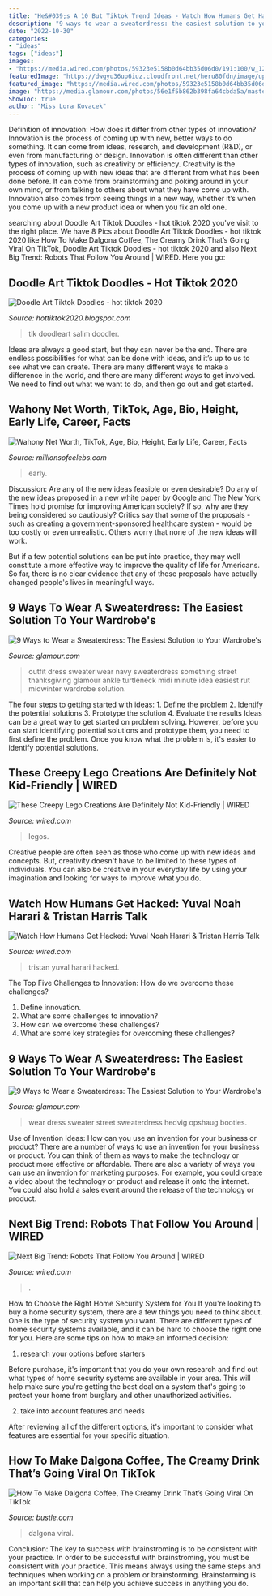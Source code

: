 ```yaml
---
title: "He&#039;s A 10 But Tiktok Trend Ideas - Watch How Humans Get Hacked: Yuval Noah Harari &amp; Tristan Harris Talk"
description: "9 ways to wear a sweaterdress: the easiest solution to your wardrobe&#039;s"
date: "2022-10-30"
categories:
- "ideas"
tags: ["ideas"]
images:
- "https://media.wired.com/photos/59323e5158b0d64bb35d06d0/191:100/w_1280,c_limit/robor-follows-ft.jpg?mbid=social_retweet"
featuredImage: "https://dwgyu36up6iuz.cloudfront.net/heru80fdn/image/upload/c_fill,d_placeholder_wired.png,fl_progressive,g_face,h_1080,q_80,w_1920/v1538621474/wired_tristan-yuval-tk.jpg"
featured_image: "https://media.wired.com/photos/59323e5158b0d64bb35d06d0/191:100/w_1280,c_limit/robor-follows-ft.jpg?mbid=social_retweet"
image: "https://media.glamour.com/photos/56e1f5b862b398fa64cbda5a/master/w_1280%2Cc_limit/fashion-2016-02-sweater-dress-street-style-hedvig-opshaug-getty-main.jpg"
ShowToc: true
author: "Miss Lora Kovacek"
---
```



Definition of innovation: How does it differ from other types of innovation?
Innovation is the process of coming up with new, better ways to do something. It can come from ideas, research, and development (R&D), or even from manufacturing or design. Innovation is often different than other types of innovation, such as creativity or efficiency.
Creativity is the process of coming up with new ideas that are different from what has been done before. It can come from brainstorming and poking around in your own mind, or from talking to others about what they have come up with. Innovation also comes from seeing things in a new way, whether it’s when you come up with a new product idea or when you fix an old one.

	

		
searching about Doodle Art Tiktok Doodles - hot tiktok 2020 you've visit to the right place. We have 8 Pics about Doodle Art Tiktok Doodles - hot tiktok 2020 like How To Make Dalgona Coffee, The Creamy Drink That’s Going Viral On TikTok, Doodle Art Tiktok Doodles - hot tiktok 2020 and also Next Big Trend: Robots That Follow You Around | WIRED. Here you go:
		
    
## Doodle Art Tiktok Doodles - Hot Tiktok 2020

<img loading=lazy src="https://lh6.googleusercontent.com/proxy/6LKdWAnMv9-L9s368PMmM3sKfhJ6BvImhdWNVIyJC_-mFJ9x0_MWTVdz60QTfo5Fm4ZG0QxL9beSZk5uIdH1V17dDSJpfBP722c4j7nBJPkxPswN9G9e9kQcB5vs3xcsq2SxikctlIYQAN4=s0-d" onerror="this.onerror=null;this.src='https://tse2.mm.bing.net/th?id=OIP.DBq8pzvjzEPdHJkgEFTGvQHaNK&amp;pid=15.1';" alt="Doodle Art Tiktok Doodles - hot tiktok 2020">

_Source: hottiktok2020.blogspot.com_

>tik doodleart salim doodler. 

	

Ideas are always a good start, but they can never be the end. There are endless possibilities for what can be done with ideas, and it’s up to us to see what we can create. There are many different ways to make a difference in the world, and there are many different ways to get involved. We need to find out what we want to do, and then go out and get started.

    
## Wahony Net Worth, TikTok, Age, Bio, Height, Early Life, Career, Facts

<img loading=lazy src="https://millionsofcelebs.com/wp-content/uploads/2020/07/unnamed-2020-07-26T224943.222-768x445.jpg" onerror="this.onerror=null;this.src='https://tse1.mm.bing.net/th?id=OIP.-cQAz-tfUCTLsuTuqT9QvAHaES&amp;pid=15.1';" alt="Wahony Net Worth, TikTok, Age, Bio, Height, Early Life, Career, Facts">

_Source: millionsofcelebs.com_

>early. 

	

Discussion: Are any of the new ideas feasible or even desirable?
Do any of the new ideas proposed in a new white paper by Google and The New York Times hold promise for improving American society? If so, why are they being considered so cautiously?
Critics say that some of the proposals - such as creating a government-sponsored healthcare system - would be too costly or even unrealistic. Others worry that none of the new ideas will work.

But if a few potential solutions can be put into practice, they may well constitute a more effective way to improve the quality of life for Americans. So far, there is no clear evidence that any of these proposals have actually changed people's lives in meaningful ways.

    
## 9 Ways To Wear A Sweaterdress: The Easiest Solution To Your Wardrobe&#039;s

<img loading=lazy src="https://media.glamour.com/photos/56e1f5b862b398fa64cbda58/master/w_1280%2Cc_limit/fashion-2016-02-sweater-dress-street-style-something-navy-main.jpg" onerror="this.onerror=null;this.src='https://tse1.mm.bing.net/th?id=OIP.usBlUNte-BuzL2jLLO_6OAHaLH&amp;pid=15.1';" alt="9 Ways to Wear a Sweaterdress: The Easiest Solution to Your Wardrobe&#039;s">

_Source: glamour.com_

>outfit dress sweater wear navy sweaterdress something street thanksgiving glamour ankle turtleneck midi minute idea easiest rut midwinter wardrobe solution. 

	

The four steps to getting started with ideas: 1. Define the problem 2. Identify the potential solutions 3. Prototype the solution 4. Evaluate the results
Ideas can be a great way to get started on problem solving. However, before you can start identifying potential solutions and prototype them, you need to first define the problem. Once you know what the problem is, it's easier to identify potential solutions.

    
## These Creepy Lego Creations Are Definitely Not Kid-Friendly | WIRED

<img loading=lazy src="https://media.wired.com/photos/593239bf58b0d64bb35d0544/master/w_768%2Cc_limit/BLEGO2_191.png" onerror="this.onerror=null;this.src='https://tse2.mm.bing.net/th?id=OIP.x7Gmvpce6G7XIfLqz_shrAHaFj&amp;pid=15.1';" alt="These Creepy Lego Creations Are Definitely Not Kid-Friendly | WIRED">

_Source: wired.com_

>legos. 

	

Creative people are often seen as those who come up with new ideas and concepts. But, creativity doesn't have to be limited to these types of individuals. You can also be creative in your everyday life by using your imagination and looking for ways to improve what you do.

    
## Watch How Humans Get Hacked: Yuval Noah Harari &amp; Tristan Harris Talk

<img loading=lazy src="https://dwgyu36up6iuz.cloudfront.net/heru80fdn/image/upload/c_fill,d_placeholder_wired.png,fl_progressive,g_face,h_1080,q_80,w_1920/v1538621474/wired_tristan-yuval-tk.jpg" onerror="this.onerror=null;this.src='https://tse4.mm.bing.net/th?id=OIP.eb7mVGcc4dSs0PpA2a1K6wHaEK&amp;pid=15.1';" alt="Watch How Humans Get Hacked: Yuval Noah Harari &amp; Tristan Harris Talk">

_Source: wired.com_

>tristan yuval harari hacked. 

	

The Top Five Challenges to Innovation: How do we overcome these challenges?
1. Define innovation.
2. What are some challenges to innovation? 
3. How can we overcome these challenges? 
4. What are some key strategies for overcoming these challenges?

    
## 9 Ways To Wear A Sweaterdress: The Easiest Solution To Your Wardrobe&#039;s

<img loading=lazy src="https://media.glamour.com/photos/56e1f5b862b398fa64cbda5a/master/w_1280%2Cc_limit/fashion-2016-02-sweater-dress-street-style-hedvig-opshaug-getty-main.jpg" onerror="this.onerror=null;this.src='https://tse4.mm.bing.net/th?id=OIP.Kg21ZmqHUETM6igIqWHuwQHaLH&amp;pid=15.1';" alt="9 Ways to Wear a Sweaterdress: The Easiest Solution to Your Wardrobe&#039;s">

_Source: glamour.com_

>wear dress sweater street sweaterdress hedvig opshaug booties. 

	

Use of Invention Ideas: How can you use an invention for your business or product?
There are a number of ways to use an invention for your business or product. You can think of them as ways to make the technology or product more effective or affordable. There are also a variety of ways you can use an invention for marketing purposes. For example, you could create a video about the technology or product and release it onto the internet. You could also hold a sales event around the release of the technology or product.

    
## Next Big Trend: Robots That Follow You Around | WIRED

<img loading=lazy src="https://media.wired.com/photos/59323e5158b0d64bb35d06d0/191:100/w_1280,c_limit/robor-follows-ft.jpg?mbid=social_retweet" onerror="this.onerror=null;this.src='https://tse1.mm.bing.net/th?id=OIP.sCSyYcjuOGUKj4kRIB_a3QHaD4&amp;pid=15.1';" alt="Next Big Trend: Robots That Follow You Around | WIRED">

_Source: wired.com_

>. 

	

How to Choose the Right Home Security System for You
If you're looking to buy a home security system, there are a few things you need to think about. One is the type of security system you want. There are different types of home security systems available, and it can be hard to choose the right one for you. Here are some tips on how to make an informed decision: 
1. research your options before starters

Before purchase, it's important that you do your own research and find out what types of home security systems are available in your area. This will help make sure you're getting the best deal on a system that's going to protect your home from burglary and other unauthorized activities. 

2. take into account features and needs

After reviewing all of the different options, it's important to consider what features are essential for your specific situation.

    
## How To Make Dalgona Coffee, The Creamy Drink That’s Going Viral On TikTok

<img loading=lazy src="https://imgix.bustle.com/uploads/image/2020/3/20/2ae90141-fdb2-421b-bd60-4d94c32e8616-screen-shot-2020-03-20-at-35856-pm.png?w=1200&amp;h=630&amp;fit=crop&amp;crop=faces&amp;fm=jpg" onerror="this.onerror=null;this.src='https://tse2.mm.bing.net/th?id=OIP.yEEancPhvOIf4TAt7QHnOgHaD4&amp;pid=15.1';" alt="How To Make Dalgona Coffee, The Creamy Drink That’s Going Viral On TikTok">

_Source: bustle.com_

>dalgona viral. 

	

Conclusion: The key to success with brainstroming is to be consistent with your practice.
In order to be successful with brainstroming, you must be consistent with your practice. This means always using the same steps and techniques when working on a problem or brainstorming. Brainstorming is an important skill that can help you achieve success in anything you do.

